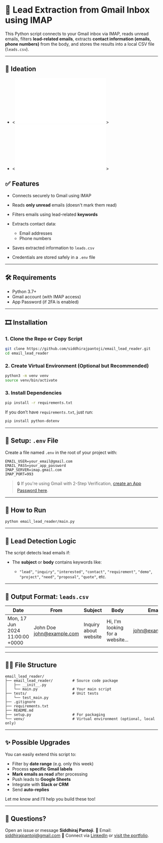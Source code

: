 # 📧 Lead Extraction from Gmail Inbox using IMAP

This Python script connects to your Gmail inbox via IMAP, reads unread emails, filters **lead-related emails**, extracts **contact information (emails, phone numbers)** from the body, and stores the results into a local CSV file (`leads.csv`).

---

## 🧠 Ideation
* <![Ideation PPT](ideaton-ppt.md)>
* <![Ideation Document](ideaton.md)>

## ✅ Features

* Connects securely to Gmail using IMAP
* Reads **only unread** emails (doesn't mark them read)
* Filters emails using lead-related **keywords**
* Extracts contact data:

  * Email addresses
  * Phone numbers
* Saves extracted information to `leads.csv`
* Credentials are stored safely in a `.env` file

---

## 🛠 Requirements

* Python 3.7+
* Gmail account (with IMAP access)
* App Password (if 2FA is enabled)

---

## 🎞 Installation

### 1. Clone the Repo or Copy Script

```bash
git clone https://github.com/siddhirajpantoji/email_lead_reader.git
cd email_lead_reader
```

### 2. Create Virtual Environment (Optional but Recommended)

```bash
python3 -m venv venv
source venv/bin/activate
```

### 3. Install Dependencies

```bash
pip install -r requirements.txt
```

If you don’t have `requirements.txt`, just run:

```bash
pip install python-dotenv
```

---

## 🔐 Setup: `.env` File

Create a file named `.env` in the root of your project with:

```env
EMAIL_USER=your_email@gmail.com
EMAIL_PASS=your_app_password
IMAP_SERVER=imap.gmail.com
IMAP_PORT=993
```

> 🔒 If you're using Gmail with 2-Step Verification, [create an App Password here](https://myaccount.google.com/apppasswords).

---

## 🚀 How to Run

```bash
python email_lead_reader/main.py
```

---

## 🧐 Lead Detection Logic

The script detects lead emails if:

* The **subject** or **body** contains keywords like:

  * `"lead"`, `"inquiry"`, `"interested"`, `"contact"`, `"requirement"`, `"demo"`, `"project"`, `"need"`, `"proposal"`, `"quote"`, etc.

---

## 📄 Output Format: `leads.csv`

| Date                            | From                                                 | Subject               | Body                             | Emails                                      | Phones         |
| ------------------------------- | ---------------------------------------------------- | --------------------- | -------------------------------- | ------------------------------------------- | -------------- |
| Mon, 17 Jun 2024 11:00:00 +0000 | John Doe [john@example.com](mailto:john@example.com) | Inquiry about website | Hi, I'm looking for a website... | [john@example.com](mailto:john@example.com) | +91 9876543210 |

---

## 🧙‍♂️ File Structure

```
email_lead_reader/
├── email_lead_reader/         # Source code package
│   ├── __init__.py
│   └── main.py                # Your main script
├── tests/                     # Unit tests
│   └── test_main.py
├── .gitignore
├── requirements.txt
├── README.md
├── setup.py                   # For packaging
└── venv/                      # Virtual environment (optional, local only)
```

---

## ✨ Possible Upgrades

You can easily extend this script to:

* Filter by **date range** (e.g. only this week)
* Process **specific Gmail labels**
* **Mark emails as read** after processing
* Push leads to **Google Sheets**
* Integrate with **Slack or CRM**
* Send **auto-replies**

Let me know and I’ll help you build these too!

---

## 📢 Questions?

Open an issue or message **Siddhiraj Pantoji**.
📧 Email: [siddhirajpantoji@gmail.com](mailto:siddhirajpantoji@gmail.com)
🔗 Connect via [LinkedIn](https://www.linkedin.com/in/siddhiraj-pantoji/) or [visit the portfolio](https://siddhirajpantoji.github.io/).
